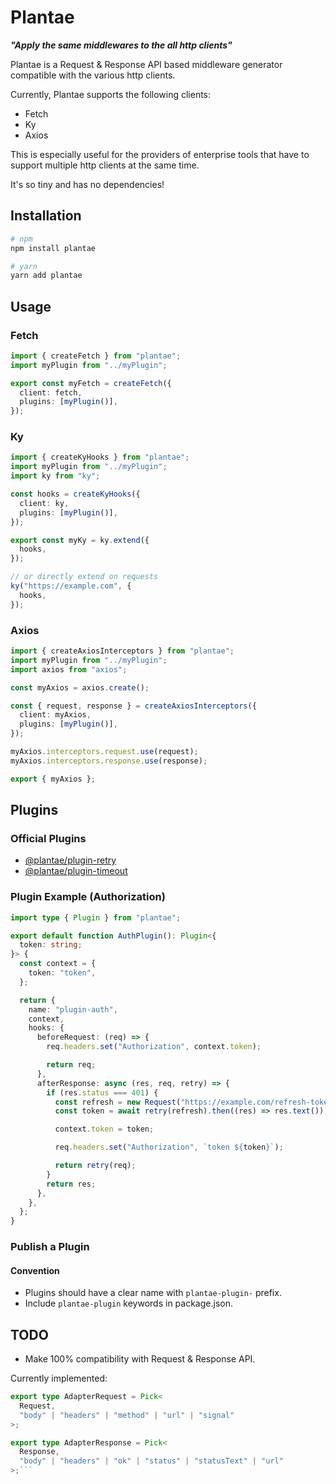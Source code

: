 # Plantae

**_"Apply the same middlewares to the all http clients"_**

Plantae is a Request & Response API based middleware generator compatible with the various http clients.

Currently, Plantae supports the following clients:

- Fetch
- Ky
- Axios

This is especially useful for the providers of enterprise tools that have to support multiple http clients at the same time.

It's so tiny and has no dependencies!

## Installation

```bash
# npm
npm install plantae

# yarn
yarn add plantae
```

## Usage

### Fetch

```ts
import { createFetch } from "plantae";
import myPlugin from "../myPlugin";

export const myFetch = createFetch({
  client: fetch,
  plugins: [myPlugin()],
});
```

### Ky

```ts
import { createKyHooks } from "plantae";
import myPlugin from "../myPlugin";
import ky from "ky";

const hooks = createKyHooks({
  client: ky,
  plugins: [myPlugin()],
});

export const myKy = ky.extend({
  hooks,
});

// or directly extend on requests
ky("https://example.com", {
  hooks,
});
```

### Axios

```ts
import { createAxiosInterceptors } from "plantae";
import myPlugin from "../myPlugin";
import axios from "axios";

const myAxios = axios.create();

const { request, response } = createAxiosInterceptors({
  client: myAxios,
  plugins: [myPlugin()],
});

myAxios.interceptors.request.use(request);
myAxios.interceptors.response.use(response);

export { myAxios };
```

## Plugins

### Official Plugins

- [@plantae/plugin-retry](packages/plugin-retry)
- [@plantae/plugin-timeout](packages/plugin-timeout)

### Plugin Example (Authorization)

```ts
import type { Plugin } from "plantae";

export default function AuthPlugin(): Plugin<{
  token: string;
}> {
  const context = {
    token: "token",
  };

  return {
    name: "plugin-auth",
    context,
    hooks: {
      beforeRequest: (req) => {
        req.headers.set("Authorization", context.token);

        return req;
      },
      afterResponse: async (res, req, retry) => {
        if (res.status === 401) {
          const refresh = new Request("https://example.com/refresh-token");
          const token = await retry(refresh).then((res) => res.text());

          context.token = token;

          req.headers.set("Authorization", `token ${token}`);

          return retry(req);
        }
        return res;
      },
    },
  };
}
```

### Publish a Plugin

#### Convention

- Plugins should have a clear name with `plantae-plugin-` prefix.
- Include `plantae-plugin` keywords in package.json.

## TODO

- Make 100% compatibility with Request & Response API.

Currently implemented:

````ts
export type AdapterRequest = Pick<
  Request,
  "body" | "headers" | "method" | "url" | "signal"
>;

export type AdapterResponse = Pick<
  Response,
  "body" | "headers" | "ok" | "status" | "statusText" | "url"
>;```
````
